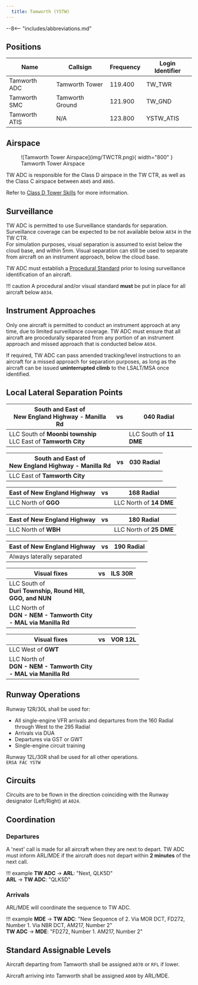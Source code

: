```yaml
---
  title: Tamworth (YSTW)
---
```


--8<-- "includes/abbreviations.md"

## Positions

| Name | Callsign | Frequency | Login Identifier |
| ---- | -------- | --------- | ---------------- |
| Tamworth ADC | Tamworth Tower | 119.400 | TW_TWR |
| Tamworth SMC | Tamworth Ground | 121.900 | TW_GND |
| Tamworth ATIS | N/A | 123.800 | YSTW_ATIS |

## Airspace

<figure markdown>
![Tamworth Tower Airspace](img/TWCTR.png){ width="800" }
  <figcaption>Tamworth Tower Airspace</figcaption>
</figure>

TW ADC is responsible for the Class D airspace in the TW CTR, as well as the Class C airspace between `A045` and `A065`.

Refer to [Class D Tower Skills](../../controller-skills/classdtwr) for more information.

## Surveillance
TW ADC is permitted to use Surveillance standards for separation. Surveillance coverage can be expected to be not available below `A034` in the TW CTR.  
For simulation purposes, visual separation is assumed to exist below the cloud base, and within 5nm. Visual separation can still be used to separate from aircraft on an instrument approach, below the cloud base.

TW ADC must establish a [Procedural Standard](../../controller-skills/classdtwr/#standards) prior to losing surveillance identification of an aircraft.

!!! caution
    A procedural and/or visual standard **must** be put in place for all aircraft below `A034`.

## Instrument Approaches
Only one aircraft is permitted to conduct an instrument approach at any time, due to limited surveillance coverage. TW ADC must ensure that all aircraft are procedurally separated from any portion of an instrument approach and missed approach that is conducted below `A034`.  

If required, TW ADC can pass amended tracking/level instructions to an aircraft for a missed approach for separation purposes, as long as the aircraft can be issued **uninterrupted climb** to the LSALT/MSA once identified.

## Local Lateral Separation Points

| South and East of<br>New England Highway - Manilla Rd | vs | 040 Radial |
| ----------- | ----------------- | ----------------- |
| LLC South of **Moonbi township**<br>LLC East of **Tamworth City** | | LLC South of **11 DME** |

| South and East of<br>New England Highway - Manilla Rd | vs |  030 Radial |
| ----------- | ----------------- | ----------------- |
| LLC East of **Tamworth City** | | |

| East of New England Highway | vs | 168 Radial |
| ----------- | ----------------- | ----------------- |
| LLC North of **GGO** | | LLC North of **14 DME** |

| East of New England Highway | vs | 180 Radial |
| ----------- | ----------------- | ----------------- |
| LLC North of **WBH** | | LLC North of **25 DME** |

| East of New England Highway | vs | 190 Radial |
| ----------- | ----------------- | ----------------- |
| Always laterally separated | | |

| Visual fixes | vs | ILS 30R |
| ----------- | ----------------- | ----------------- |
| LLC South of<br>**Duri Township, Round Hill,<br>GGO, and NUN** | | |
| LLC North of<br>**DGN - NEM - Tamworth City<br>- MAL via Manilla Rd** | | |

| Visual fixes | vs | VOR 12L |
| ----------- | ----------------- | ----------------- |
| LLC West of **GWT** | | |
| LLC North of<br>**DGN - NEM - Tamworth City<br>- MAL via Manilla Rd** | | |

## Runway Operations
Runway 12R/30L shall be used for:

- All single-engine VFR arrivals and departures from the 160 Radial through West to the 295 Radial
- Arrivals via DUA
- Departures via GST or GWT
- Single-engine circuit training

Runway 12L/30R shall be used for all other operations.  
`ERSA FAC YSTW`

## Circuits
Circuits are to be flown in the direction coinciding with the Runway designator (Left/Right) at `A024`.

## Coordination
### Departures
A 'next' call is made for all aircraft when they are next to depart. TW ADC must inform ARL/MDE if the aircraft does not depart within **2 minutes** of the next call.

!!! example
    <span class="hotline">**TW ADC** -> **ARL**</span>: "Next, QLK5D"  
    <span class="hotline">**ARL** -> **TW ADC**</span>: "QLK5D"    

### Arrivals
ARL/MDE will coordinate the sequence to TW ADC.

!!! example
    <span class="coldline">**MDE** -> **TW ADC**</span>: "New Sequence of 2. Via MOR DCT, FD272, Number 1. Via NBR DCT, AM217, Number 2”  
    <span class="coldline">**TW ADC** -> **MDE**</span>: "FD272, Number 1. AM217, Number 2"  

## Standard Assignable Levels

Aircraft departing from Tamworth shall be assigned `A070` or `RFL` if lower.

Aircraft arriving into Tamworth shall be assigned `A080` by ARL/MDE.